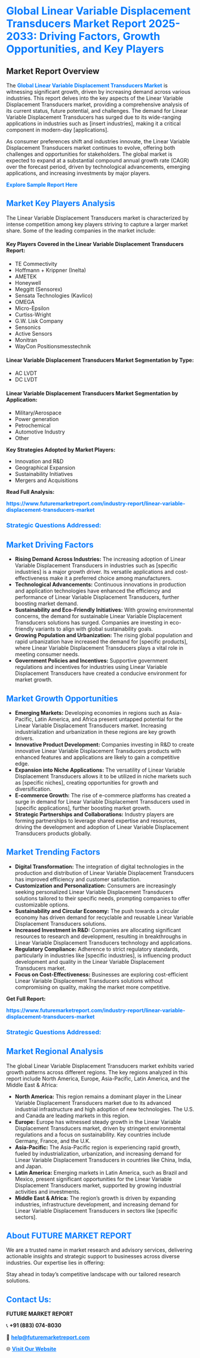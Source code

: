 <h1 style="color: #007BFF;">Global Linear Variable Displacement Transducers Market Report 2025-2033: Driving Factors, Growth Opportunities, and Key Players</h1>

<section id="overview">
<h2>Market Report Overview</h2>
<p>The <a href="https://www.futuremarketreport.com/industry-report/linear-variable-displacement-transducers-market" style="color: #007BFF; text-decoration: none;"><strong>Global Linear Variable Displacement Transducers Market</strong></a> is witnessing significant growth, driven by increasing demand across various industries. This report delves into the key aspects of the Linear Variable Displacement Transducers market, providing a comprehensive analysis of its current status, future potential, and challenges. The demand for Linear Variable Displacement Transducers has surged due to its wide-ranging applications in industries such as [insert industries], making it a critical component in modern-day [applications].</p>
<p>As consumer preferences shift and industries innovate, the Linear Variable Displacement Transducers market continues to evolve, offering both challenges and opportunities for stakeholders. The global market is expected to expand at a substantial compound annual growth rate (CAGR) over the forecast period, driven by technological advancements, emerging applications, and increasing investments by major players.</p>
</section>

<section id="overview">
<p><a href="https://www.futuremarketreport.com/request-sample/reportId=81531" style="color: #007BFF; text-decoration: none;"><strong>Explore Sample Report Here</strong></a></p>
</section>

<section id="key-players">
<h2 style="color: #007BFF;">Market Key Players Analysis</h2>
<p>The Linear Variable Displacement Transducers market is characterized by intense competition among key players striving to capture a larger market share. Some of the leading companies in the market include:</p>
<h4>Key Players Covered in the Linear Variable Displacement Transducers Report:</h4>
<ul><li>TE Commectivity</li><li>Hoffmann + Krippner (Inelta)</li><li>AMETEK</li><li>Honeywell</li><li>Meggitt (Sensorex)</li><li>Sensata Technologies (Kavlico)</li><li>OMEGA</li><li>Micro-Epsilon</li><li>Curtiss-Wright</li><li>G.W. Lisk Company</li><li>Sensonics</li><li>Active Sensors</li><li>Monitran</li><li>WayCon Positionsmesstechnik</li></ul>
<h4>Linear Variable Displacement Transducers Market Segmentation by Type:</h4>
<ul><li>AC LVDT</li><li>DC LVDT</li></ul>

<h4>Linear Variable Displacement Transducers Market Segmentation by Application:</h4>
<ul><li>Military/Aerospace</li><li>Power generation</li><li>Petrochemical</li><li>Automotive Industry</li><li>Other</li></ul>
<p><strong>Key Strategies Adopted by Market Players:</strong></p>
<ul>
<li>Innovation and R&D</li>
<li>Geographical Expansion</li>
<li>Sustainability Initiatives</li>
<li>Mergers and Acquisitions</li>
</ul>
</section>

<section>
<p><strong>Read Full Analysis: </strong></p><a href="https://www.futuremarketreport.com/industry-report/linear-variable-displacement-transducers-market" style="color: #007BFF; text-decoration: none;"><strong>https://www.futuremarketreport.com/industry-report/linear-variable-displacement-transducers-market</strong></a>
<h3 style="color: #007BFF;">Strategic Questions Addressed:</h3>
</section>

<section id="driving-factors">
<h2 style="color: #007BFF;">Market Driving Factors</h2>
<ul>
<li><strong>Rising Demand Across Industries:</strong> The increasing adoption of Linear Variable Displacement Transducers in industries such as [specific industries] is a major growth driver. Its versatile applications and cost-effectiveness make it a preferred choice among manufacturers.</li>
<li><strong>Technological Advancements:</strong> Continuous innovations in production and application technologies have enhanced the efficiency and performance of Linear Variable Displacement Transducers, further boosting market demand.</li>
<li><strong>Sustainability and Eco-Friendly Initiatives:</strong> With growing environmental concerns, the demand for sustainable Linear Variable Displacement Transducers solutions has surged. Companies are investing in eco-friendly variants to align with global sustainability goals.</li>
<li><strong>Growing Population and Urbanization:</strong> The rising global population and rapid urbanization have increased the demand for [specific products], where Linear Variable Displacement Transducers plays a vital role in meeting consumer needs.</li>
<li><strong>Government Policies and Incentives:</strong> Supportive government regulations and incentives for industries using Linear Variable Displacement Transducers have created a conducive environment for market growth.</li>
</ul>
</section>

<section id="growth-opportunities">
<h2 style="color: #007BFF;">Market Growth Opportunities</h2>
<ul>
<li><strong>Emerging Markets:</strong> Developing economies in regions such as Asia-Pacific, Latin America, and Africa present untapped potential for the Linear Variable Displacement Transducers market. Increasing industrialization and urbanization in these regions are key growth drivers.</li>
<li><strong>Innovative Product Development:</strong> Companies investing in R&D to create innovative Linear Variable Displacement Transducers products with enhanced features and applications are likely to gain a competitive edge.</li>
<li><strong>Expansion into Niche Applications:</strong> The versatility of Linear Variable Displacement Transducers allows it to be utilized in niche markets such as [specific niches], creating opportunities for growth and diversification.</li>
<li><strong>E-commerce Growth:</strong> The rise of e-commerce platforms has created a surge in demand for Linear Variable Displacement Transducers used in [specific applications], further boosting market growth.</li>
<li><strong>Strategic Partnerships and Collaborations:</strong> Industry players are forming partnerships to leverage shared expertise and resources, driving the development and adoption of Linear Variable Displacement Transducers products globally.</li>
</ul>
</section>

<section id="trending-factors">
<h2 style="color: #007BFF;">Market Trending Factors</h2>
<ul>
<li><strong>Digital Transformation:</strong> The integration of digital technologies in the production and distribution of Linear Variable Displacement Transducers has improved efficiency and customer satisfaction.</li>
<li><strong>Customization and Personalization:</strong> Consumers are increasingly seeking personalized Linear Variable Displacement Transducers solutions tailored to their specific needs, prompting companies to offer customizable options.</li>
<li><strong>Sustainability and Circular Economy:</strong> The push towards a circular economy has driven demand for recyclable and reusable Linear Variable Displacement Transducers solutions.</li>
<li><strong>Increased Investment in R&D:</strong> Companies are allocating significant resources to research and development, resulting in breakthroughs in Linear Variable Displacement Transducers technology and applications.</li>
<li><strong>Regulatory Compliance:</strong> Adherence to strict regulatory standards, particularly in industries like [specific industries], is influencing product development and quality in the Linear Variable Displacement Transducers market.</li>
<li><strong>Focus on Cost-Effectiveness:</strong> Businesses are exploring cost-efficient Linear Variable Displacement Transducers solutions without compromising on quality, making the market more competitive.</li>
</ul>
</section>

<section>
<p><strong>Get Full Report: </strong></p><a href="https://www.futuremarketreport.com/industry-report/linear-variable-displacement-transducers-market" style="color: #007BFF; text-decoration: none;"><strong>https://www.futuremarketreport.com/industry-report/linear-variable-displacement-transducers-market</strong></a>
<h3 style="color: #007BFF;">Strategic Questions Addressed:</h3>
</section>


<section id="regional-analysis">
<h2 style="color: #007BFF;">Market Regional Analysis</h2>
<p>The global Linear Variable Displacement Transducers market exhibits varied growth patterns across different regions. The key regions analyzed in this report include North America, Europe, Asia-Pacific, Latin America, and the Middle East & Africa:</p>
<ul>
<li><strong>North America:</strong> This region remains a dominant player in the Linear Variable Displacement Transducers market due to its advanced industrial infrastructure and high adoption of new technologies. The U.S. and Canada are leading markets in this region.</li>
<li><strong>Europe:</strong> Europe has witnessed steady growth in the Linear Variable Displacement Transducers market, driven by stringent environmental regulations and a focus on sustainability. Key countries include Germany, France, and the U.K.</li>
<li><strong>Asia-Pacific:</strong> The Asia-Pacific region is experiencing rapid growth, fueled by industrialization, urbanization, and increasing demand for Linear Variable Displacement Transducers in countries like China, India, and Japan.</li>
<li><strong>Latin America:</strong> Emerging markets in Latin America, such as Brazil and Mexico, present significant opportunities for the Linear Variable Displacement Transducers market, supported by growing industrial activities and investments.</li>
<li><strong>Middle East & Africa:</strong> The region’s growth is driven by expanding industries, infrastructure development, and increasing demand for Linear Variable Displacement Transducers in sectors like [specific sectors].</li>
</ul>
</section>

<footer>
<h2 style="color: #007BFF;">About FUTURE MARKET REPORT</h2>
<p>We are a trusted name in market research and advisory services, delivering actionable insights and strategic support to businesses across diverse industries. Our expertise lies in offering:</p>

<p>Stay ahead in today’s competitive landscape with our tailored research solutions.</p>

<h2 style="color: #007BFF;">Contact Us:</h2>
<p><strong>FUTURE MARKET REPORT</strong></p>
<p>📞 <strong>+91 (883) 074-8030</strong></p>
<p>📧 <strong><a href="mailto:help@futuremarketreport.com" style="color: #007BFF;">help@futuremarketreport.com</a></strong></p>
<p>🌐 <strong><a href="https://www.futuremarketreport.com/" style="color: #007BFF;">Visit Our Website</a></strong></p>
</footer>
